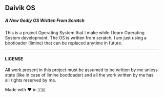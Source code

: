 ## Daivik OS
##### A New Godly OS Written From Scratch

This is a project Operating System that I make while I learn Operating System development. The OS is written from scratch, I am just using a bootloader (limine) that can be replaced anytime in future.

---
#### LICENSE
All work present in this project must be assumed to be written by me unless state (like in case of limine bootloader) and all the work written by me has all rights reserved by me.

Made with ❤️ in 🇮🇳